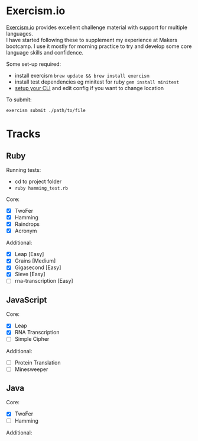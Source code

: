 Exercism.io
======
[Exercism.io](https://exercism.io/) provides excellent challenge material with support for multiple languages.  
I have started following these to supplement my experience at Makers bootcamp. I use it mostly for morning practice to try and develop some core language skills and confidence. 

Some set-up required:

- install exercism `brew update && brew install exercism`
- install test dependencies eg minitest for ruby `gem install minitest`
- [setup your CLI](https://exercism.io/cli-walkthrough) and edit config if you want to change location

To submit:

`exercism submit ./path/to/file`

Tracks
======

Ruby
----

Running tests:
- cd to project folder
- `ruby hamming_test.rb`

Core:
- [x] TwoFer
- [x] Hamming
- [x] Raindrops
- [x] Acronym

Additional:
- [x] Leap [Easy]
- [x] Grains [Medium]
- [x] Gigasecond [Easy]
- [x] Sieve [Easy]
- [ ] rna-transcription [Easy]

JavaScript
-------
Core:
- [x] Leap
- [x] RNA Transcription
- [ ] Simple Cipher

Additional:
- [ ] Protein Translation
- [ ] Minesweeper

Java
-----
Core:
- [x] TwoFer
- [ ] Hamming

Additional:

